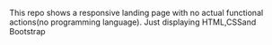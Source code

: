 This repo shows a responsive landing page with no  actual functional actions(no programming language).
Just displaying HTML,CSSand Bootstrap
